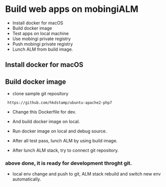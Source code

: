 # Build web apps on mobingiALM

 - Install docker for macOS
 - Build docker image
 - Test apps on local machine
 - Use mobingi private registry
 - Push mobingi private registry
 - Lunch ALM from build image.


## Install docker for macOS

## Build docker image

 - clone sample git repository

` https://github.com/hkdstamp/ubuntu-apache2-php7`

 - Change this Dockerfile for dev.
 - And build docker image on local.
 - Run docker image on local and debug source.
 - After all test pass, lunch ALM by using build image.

 - After lunch ALM stack, try to connect git repository.

### above done, it is ready for development throght git.

 - local env change and push to git, ALM stack rebuild and switch new env automatically.
